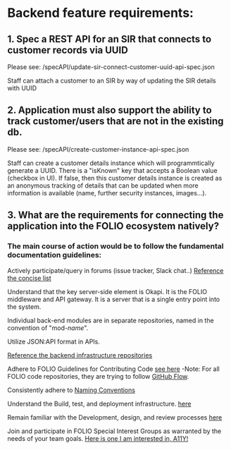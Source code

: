 
# Backend feature requirements:

## 1. Spec a REST API for an SIR that connects to customer records via UUID

Please see:
/specAPI/update-sir-connect-customer-uuid-api-spec.json

Staff can attach a customer to an SIR by way of updating the SIR details with UUID



## 2. Application must also support the ability to track customer/users that are not in the existing db.
Please see:
/specAPI/create-customer-instance-api-spec.json

Staff can create a customer details instance which will programmtically generate a UUID. There is a "isKnown" key that accepts a Boolean value (checkbox in UI). 
If false, then this customer details instance is created as an anonymous tracking of details that can be updated when more information is available (name, further security instances, images...). 



## 3. What are the requirements for connecting the application into the FOLIO ecosystem natively?

### The main course of action would be to follow the fundamental documentation guidelines:

Actively participate/query in forums (issue tracker, Slack chat..) [Reference the concise list](https://dev.folio.org/community/#collaboration-tools) 

Understand that the key server-side element is Okapi. It is the FOLIO middleware and API gateway. It is a server that is a single entry point into the system. 

Individual back-end modules are in separate repositories, named in the convention of "mod-*name*". 

Utilize JSON:API format in APIs. 

[Reference the backend infrastructure repositories](https://dev.folio.org/source-code/map/#backend-infrastructure) 

Adhere to FOLIO Guidelines for Contributing Code
[see here](https://dev.folio.org/guidelines/contributing/)
-Note: For all FOLIO code repositories, they are trying to follow [GitHub Flow](https://docs.github.com/en/get-started/quickstart/github-flow). 

Consistently adhere to [Naming Conventions](https://dev.folio.org/guidelines/naming-conventions/) 


Understand the Build, test, and deployment infrastructure. 
[here](https://dev.folio.org/guides/automation/)

Remain familiar with the Development, design, and review processes
[here](https://dev.folio.org/guidelines/development-design-review/)


Join and participate in FOLIO Special Interest Groups as warranted by the needs of your team goals. [Here is one I am interested in, A11Y!](https://wiki.folio.org/display/A11Y) 

